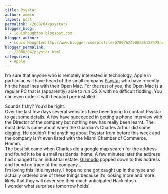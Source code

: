 ```yaml
---
title: Psystar
author: admin
layout: post
permalink: /2008/04/psystar/
blogger_blog:
  - louishoughton.blogspot.com
blogger_author:
  - Louis Houghtonhttp://www.blogger.com/profile/07807624508235128478noreply@blogger.com
blogger_permalink:
  - /2008/04/psystar.html
categories:
  - Apple
---
```

I&#8217;m sure that anyone who is remotely interested in technology, Apple in particular, will have heard of the small company [Psystar][1] who have recently hit the headlines with their Open Mac. For the rest of you, the Open Mac is a regular PC that is (apparently) able to run OS X with no difficult fiddling. You can even order it with Leopard pre-installed.  

<div>
</div>

<div>
  Sounds fishy? You&#8217;d be right.
</div>

<div>
</div>

<div>
  Over the last few days several websites have been trying to contact Psystar to get some details. A few have succeeded in getting a phone interview with the Director of the company but nothing new has really been learnt. The most details came about when the Guardian&#8217;s Charles Arthur did some <a href="http://blogs.guardian.co.uk/technology/2008/04/15/so_exactly_who_or_what_is_psystar_we_dig_a_little.html">digging</a>. He couldn&#8217;t find anything about Psystar from before this week and the company isn&#8217;t even listed with the Miami Chamber of Commerce.
</div>

<div>
</div>

<div>
  Hmmm.
</div>

<div>
</div>

<div>
  The best bit came when Charles did a google map search for the address and found it to be a small residential home. A few minutes later the address had changed to an industrial estate. <a href="http://gizmodo.com/380488/psystar-exposed-looks-like-a-hoax">Gizmodo</a> popped down to this address and found no trace of the company&#8230;
</div>

<div>
</div>

<div>
  I&#8217;m loving this little mystery. I hope no one got caught up in the hype and actually ordered one of these things because it&#8217;s looking more and more likely that they will never see their much anticipated Hackintosh. 
</div>

<div>
</div>

<div>
  I wonder what surprises tomorrow holds!
</div>

 [1]: http://www.psystar.com/